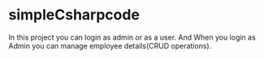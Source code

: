# simpleCsharpcode
In this project you can login as admin or as a user. And When you login as Admin you can manage employee details(CRUD operations).
